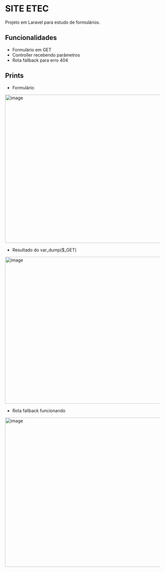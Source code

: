 # SITE ETEC

Projeto em Laravel para estudo de formulários.

## Funcionalidades
- Formulário em GET
- Controller recebendo parâmetros
- Rota fallback para erro 404

## Prints
- Formulário
 
<img width="951" height="481" alt="image" src="https://github.com/user-attachments/assets/b0060cf3-aa36-43d1-96af-c22ccd3751b3" />
  
- Resultado do var_dump($_GET)
  
<img width="960" height="476" alt="image" src="https://github.com/user-attachments/assets/b13075c6-cc1b-47c2-a803-b62c3b1fd2df" />

- Rota fallback funcionando
<img width="960" height="484" alt="image" src="https://github.com/user-attachments/assets/71acf7f4-b0ca-471e-bb0d-1f1525825d0e" />

